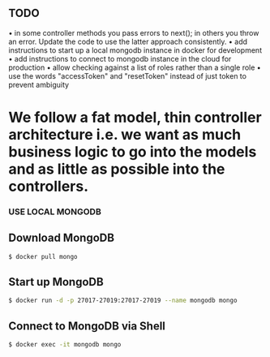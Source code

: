 ## TODO

• in some controller methods you pass errors to next(); in others you throw an error. Update the code to use the latter approach consistently.
• add instructions to start up a local mongodb instance in docker for development
• add instructions to connect to mongodb instance in the cloud for production
• allow checking against a list of roles rather than a single role
• use the words "accessToken" and "resetToken" instead of just token to prevent ambiguity

# We follow a fat model, thin controller architecture i.e. we want as much business logic to go into the models and as little as possible into the controllers.

### USE LOCAL MONGODB

## Download MongoDB

```sh
$ docker pull mongo
```

## Start up MongoDB

```sh
$ docker run -d -p 27017-27019:27017-27019 --name mongodb mongo
```

## Connect to MongoDB via Shell

```sh
$ docker exec -it mongodb mongo
```
